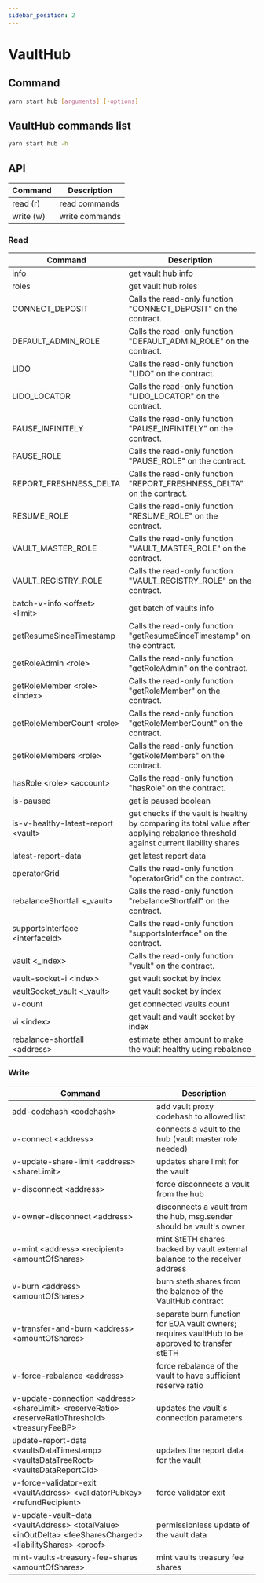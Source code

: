 ```yaml
---
sidebar_position: 2
---
```


# VaultHub

## Command

```bash
yarn start hub [arguments] [-options]
```

## VaultHub commands list

```bash
yarn start hub -h
```

## API

| Command   | Description    |
| --------- | -------------- |
| read (r)  | read commands  |
| write (w) | write commands |

### Read

| Command                             | Description                                                                                                                         |
| ----------------------------------- | ----------------------------------------------------------------------------------------------------------------------------------- |
| info                                | get vault hub info                                                                                                                  |
| roles                               | get vault hub roles                                                                                                                 |
| CONNECT_DEPOSIT                     | Calls the read-only function "CONNECT_DEPOSIT" on the contract.                                                                     |
| DEFAULT_ADMIN_ROLE                  | Calls the read-only function "DEFAULT_ADMIN_ROLE" on the contract.                                                                  |
| LIDO                                | Calls the read-only function "LIDO" on the contract.                                                                                |
| LIDO_LOCATOR                        | Calls the read-only function "LIDO_LOCATOR" on the contract.                                                                        |
| PAUSE_INFINITELY                    | Calls the read-only function "PAUSE_INFINITELY" on the contract.                                                                    |
| PAUSE_ROLE                          | Calls the read-only function "PAUSE_ROLE" on the contract.                                                                          |
| REPORT_FRESHNESS_DELTA              | Calls the read-only function "REPORT_FRESHNESS_DELTA" on the contract.                                                              |
| RESUME_ROLE                         | Calls the read-only function "RESUME_ROLE" on the contract.                                                                         |
| VAULT_MASTER_ROLE                   | Calls the read-only function "VAULT_MASTER_ROLE" on the contract.                                                                   |
| VAULT_REGISTRY_ROLE                 | Calls the read-only function "VAULT_REGISTRY_ROLE" on the contract.                                                                 |
| batch-v-info \<offset> \<limit>     | get batch of vaults info                                                                                                            |
| getResumeSinceTimestamp             | Calls the read-only function "getResumeSinceTimestamp" on the contract.                                                             |
| getRoleAdmin \<role>                | Calls the read-only function "getRoleAdmin" on the contract.                                                                        |
| getRoleMember \<role> \<index>      | Calls the read-only function "getRoleMember" on the contract.                                                                       |
| getRoleMemberCount \<role>          | Calls the read-only function "getRoleMemberCount" on the contract.                                                                  |
| getRoleMembers \<role>              | Calls the read-only function "getRoleMembers" on the contract.                                                                      |
| hasRole \<role> \<account>          | Calls the read-only function "hasRole" on the contract.                                                                             |
| is-paused                           | get is paused boolean                                                                                                               |
| is-v-healthy-latest-report \<vault> | get checks if the vault is healthy by comparing its total value after applying rebalance threshold against current liability shares |
| latest-report-data                  | get latest report data                                                                                                              |
| operatorGrid                        | Calls the read-only function "operatorGrid" on the contract.                                                                        |
| rebalanceShortfall \<\_vault>       | Calls the read-only function "rebalanceShortfall" on the contract.                                                                  |
| supportsInterface \<interfaceId>    | Calls the read-only function "supportsInterface" on the contract.                                                                   |
| vault \<\_index>                    | Calls the read-only function "vault" on the contract.                                                                               |
| vault-socket-i \<index>             | get vault socket by index                                                                                                           |
| vaultSocket_vault \<\_vault>        | get vault socket by index                                                                                                           |
| v-count                             | get connected vaults count                                                                                                          |
| vi \<index>                         | get vault and vault socket by index                                                                                                 |
| rebalance-shortfall \<address>      | estimate ether amount to make the vault healthy using rebalance                                                                     |

### Write

| Command                                                                                                         | Description                                                                                     |
| --------------------------------------------------------------------------------------------------------------- | ----------------------------------------------------------------------------------------------- |
| add-codehash \<codehash>                                                                                        | add vault proxy codehash to allowed list                                                        |
| v-connect \<address>                                                                                            | connects a vault to the hub (vault master role needed)                                          |
| v-update-share-limit \<address> \<shareLimit>                                                                   | updates share limit for the vault                                                               |
| v-disconnect \<address>                                                                                         | force disconnects a vault from the hub                                                          |
| v-owner-disconnect \<address>                                                                                   | disconnects a vault from the hub, msg.sender should be vault's owner                            |
| v-mint \<address> \<recipient> \<amountOfShares>                                                                | mint StETH shares backed by vault external balance to the receiver address                      |
| v-burn \<address> \<amountOfShares>                                                                             | burn steth shares from the balance of the VaultHub contract                                     |
| v-transfer-and-burn \<address> \<amountOfShares>                                                                | separate burn function for EOA vault owners; requires vaultHub to be approved to transfer stETH |
| v-force-rebalance \<address>                                                                                    | force rebalance of the vault to have sufficient reserve ratio                                   |
| v-update-connection \<address> \<shareLimit> \<reserveRatio> \<reserveRatioThreshold> \<treasuryFeeBP>          | updates the vault`s connection parameters                                                       |
| update-report-data \<vaultsDataTimestamp> \<vaultsDataTreeRoot> \<vaultsDataReportCid>                          | updates the report data for the vault                                                           |
| v-force-validator-exit \<vaultAddress> \<validatorPubkey> \<refundRecipient>                                    | force validator exit                                                                            |
| v-update-vault-data \<vaultAddress> \<totalValue> \<inOutDelta> \<feeSharesCharged> \<liabilityShares> \<proof> | permissionless update of the vault data                                                         |
| mint-vaults-treasury-fee-shares \<amountOfShares>                                                               | mint vaults treasury fee shares                                                                 |
